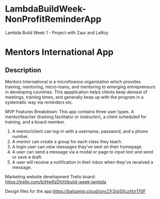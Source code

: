 # LambdaBuildWeek-NonProfitReminderApp
Lambda Build Week 1 - Project with Zaur and LeRoy

# Mentors International App

## Description

Mentors International is a microfinance organization which provides training, mentoring, micro-loans, and mentoring to emerging entrepreneurs in developing countries. This appplication helps clients keep abreast of meetings, training times, and generally keep up with the program in a systematic way via reminders etc.
 
 
 MVP Features Breakdown:
 This app contains three user types. A mentor/teacher (training facilitator or instructor), a client scheduled for training, and a board member.

 1. A mentor/client can log-in with a username, password, and a phone number.
 2. A mentor can create a group for each class they teach.
 3. A login user can veiw messages they've sent on their homepage.
 4. A user can send a message via a modal or page to input text and send or save a draft.
 5. A user will receive a notification in their inbox when they've received a message.
  
 Marketing website development Trello board: https://trello.com/b/HwfIzDVH/build-week-lambda

Design files for the app:https://balsamiq.cloud/snv27r3/p50cz4t/r170F